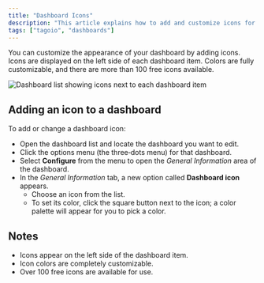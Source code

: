 ```yaml
---
title: "Dashboard Icons"
description: "This article explains how to add and customize icons for dashboards in TagoIO, where icons appear, and how to access the dashboard Configure option to change them."
tags: ["tagoio", "dashboards"]
---
```

You can customize the appearance of your dashboard by adding icons. Icons are displayed on the left side of each dashboard item. Colors are fully customizable, and there are more than 100 free icons available.

![Dashboard list showing icons next to each dashboard item](/docs_imagem/tagoio/dashboard-icons-2.png)

## Adding an icon to a dashboard

To add or change a dashboard icon:

- Open the dashboard list and locate the dashboard you want to edit.
- Click the options menu (the three‑dots menu) for that dashboard.
- Select **Configure** from the menu to open the *General Information* area of the dashboard.
- In the *General Information* tab, a new option called **Dashboard icon** appears.  
  - Choose an icon from the list.  
  - To set its color, click the square button next to the icon; a color palette will appear for you to pick a color.


## Notes

- Icons appear on the left side of the dashboard item.
- Icon colors are completely customizable.
- Over 100 free icons are available for use.